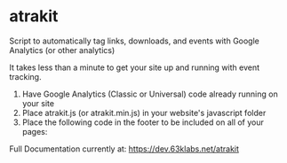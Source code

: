 # atrakit
Script to automatically tag links, downloads, and events with Google Analytics (or other analytics)

It takes less than a minute to get your site up and running with event tracking. 

1. Have Google Analytics (Classic or Universal) code already running on your site
2. Place atrakit.js (or atrakit.min.js) in your website's javascript folder
3. Place the following code in the footer to be included on all of your pages:

<script src="//static.stthomas.edu/libraries/js/atrakit.min.js"></script>
<script>
$(document).ready( function () { $(document).atrakit("init"); });
</script>


Full Documentation currently at: https://dev.63klabs.net/atrakit
